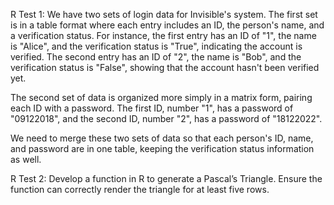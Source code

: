 R Test 1:
We have two sets of login data for Invisible's system. The first set is in a table format where each entry includes an ID, the person's name, and a verification status. For instance, the first entry has an ID of "1", the name is "Alice", and the verification status is "True", indicating the account is verified. The second entry has an ID of "2", the name is "Bob", and the verification status is "False", showing that the account hasn't been verified yet.

The second set of data is organized more simply in a matrix form, pairing each ID with a password. The first ID, number "1", has a password of "09122018", and the second ID, number "2", has a password of "18122022".

We need to merge these two sets of data so that each person's ID, name, and password are in one table, keeping the verification status information as well.





R Test 2:
Develop a function in R to generate a Pascal’s Triangle. Ensure the function can correctly render the triangle for at least five rows.